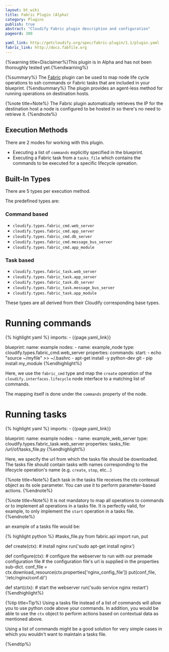 ```yaml
---
layout: bt_wiki
title: Fabric Plugin (Alpha)
category: Plugins
publish: true
abstract: "Cloudify Fabric plugin description and configuration"
pageord: 300

yaml_link: http://getcloudify.org/spec/fabric-plugin/1.1/plugin.yaml
fabric_link: http://docs.fabfile.org
---
```


{%warning title=Disclaimer%}This plugin is in Alpha and has not been thoroughly tested yet.{%endwarning%}

{%summary%} The [Fabric]({{page.fabric_link}}) plugin can be used to map node life cycle operations to ssh commands or Fabric tasks that are included in your blueprint. {%endsummary%}
The plugin provides an agent-less method for running operations on destination hosts.

{%note title=Note%}
The Fabric plugin automatically retrieves the IP for the destination host a node is configured to be hosted in so there's no need to retrieve it.
{%endnote%}

## Execution Methods

There are 2 modes for working with this plugin.

* Executing a list of `commands` explicitly specified in the blueprint.
* Executing a Fabric task from a `tasks_file` which contains the commands to be executed for a specific lifecycle opreation.

## Built-In Types

There are 5 types per execution method.

The predefined types are:

### Command based
* `cloudify.types.fabric_cmd.web_server`
* `cloudify.types.fabric_cmd.app_server`
* `cloudify.types.fabric_cmd.db_server`
* `cloudify.types.fabric_cmd.message_bus_server`
* `cloudify.types.fabric_cmd.app_module`

### Task based
* `cloudify.types.fabric_task.web_server`
* `cloudify.types.fabric_task.app_server`
* `cloudify.types.fabric_task.db_server`
* `cloudify.types.fabric_task.message_bus_server`
* `cloudify.types.fabric_task.app_module`

These types are all derived from their Cloudify corresponding base types.

# Running commands

{% highlight yaml %}
imports:
    - {{page.yaml_link}}

blueprint:
  name: example
  nodes:
    - name: example_node
      type: cloudify.types.fabric_cmd.web_server
      properties:
        commands:
          start:
            - echo "source ~/myfile" >> ~/.bashrc
            - apt-get install -y python-dev git
            - pip install my_module
{%endhighlight%}

Here, we use the `fabric_cmd` type and map the `create` operation of the `cloudify.interfaces.lifecycle` node interface to a matching list of commands.

The mapping itself is done under the `commands` property of the node.


# Running tasks

{% highlight yaml %}
imports:
    - {{page.yaml_link}}

blueprint:
  name: example
  nodes:
    - name: example_web_server
      type: cloudify.types.fabric_task.web_server
      properties:
        tasks_file: /url/of/tasks_file.py
{%endhighlight%}

Here, we specify the url from which the tasks file should be downloaded.
The tasks file should contain tasks with names corresponding to the lifecycle operation's name (e.g. `create`, `stop`, etc...)

{%note title=Note%}
Each task in the tasks file receives the ctx contexual object as its sole parameter. You can use it to perform parameter-based actions.
{%endnote%}

{%note title=Note%}
It is not mandatory to map all operations to commands or to implement all operations in a tasks file. It is perfectly valid, for example, to only implement the `start` operation in a tasks file.
{%endnote%}

an example of a tasks file would be:

{% highlight python %}
#tasks_file.py
from fabric.api import run, put

def create(ctx):
    # install nginx
    run('sudo apt-get install nginx')


def configure(ctx):
    # configure the webserver to run with our premade configuration file
    # the configuration file's url is supplied in the properties sub-dict.
    conf_file = ctx.download_resource(ctx.properties['nginx_config_file'])
    put(conf_file, '/etc/nginx/conf.d/')


def start(ctx):
    # start the webserver
    run('sudo service nginx restart')
{%endhighlight%}

{%tip title=Tip%}
Using a tasks file instead of a list of commands will allow you to use python code above your commands. In addition, you would be able to use the `ctx` object to perform actions based on contextual data as mentioned above.

Using a list of commands might be a good solution for very simple cases in which you wouldn't want to maintain a tasks file.

{%endtip%}
